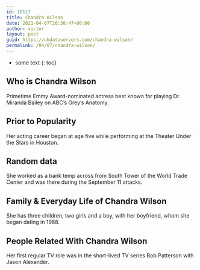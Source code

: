 ```yaml
---
id: 18117
title: Chandra Wilson
date: 2021-04-07T20:38:47+00:00
author: victor
layout: post
guid: https://ukdataservers.com/chandra-wilson/
permalink: /04/07/chandra-wilson/
---
```


* some text
{: toc}


## Who is Chandra Wilson



Primetime Emmy Award-nominated actress best known for playing Dr. Miranda Bailey on ABC&#8217;s Grey&#8217;s Anatomy.

                
                
                
## Prior to Popularity



Her acting career began at age five while performing at the Theater Under the Stars in Houston.

                
                
                
## Random data



She worked as a bank temp across from South Tower of the World Trade Center and was there during the September 11 attacks.

                
                
                
## Family & Everyday Life of Chandra Wilson



She has three children, two girls and a boy, with her boyfriend, whom she began dating in 1988.

                
                
                
## People Related With Chandra Wilson



Her first regular TV role was in the short-lived TV series Bob Patterson with Jason Alexander.

                
              
            
          
          
          